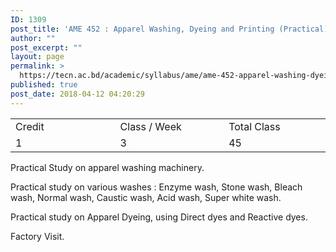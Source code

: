 ```yaml
---
ID: 1309
post_title: 'AME 452 : Apparel Washing, Dyeing and Printing (Practical)'
author: ""
post_excerpt: ""
layout: page
permalink: >
  https://tecn.ac.bd/academic/syllabus/ame/ame-452-apparel-washing-dyeing-and-printing-practical
published: true
post_date: 2018-04-12 04:20:29
---
```

<table width="630">
<tbody>
<tr>
<td width="208">Credit</td>
<td width="219">Class / Week</td>
<td width="203">Total Class</td>
</tr>
<tr>
<td width="208">1</td>
<td width="219">3</td>
<td width="203">45</td>
</tr>
</tbody>
</table>
Practical Study on apparel washing machinery.

Practical study on various washes : Enzyme wash, Stone wash, Bleach wash, Normal wash, Caustic wash, Acid wash, Super white wash.

Practical study on Apparel Dyeing, using Direct dyes and Reactive dyes.

Factory Visit.